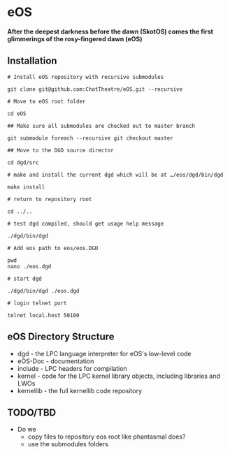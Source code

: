 # eOS

**After the deepest darkness before the dawn (SkotOS) comes the first glimmerings of the rosy-fingered dawn (eOS)**

## Installation

```
# Install eOS repository with recursive submodules

git clone git@github.com:ChatTheatre/eOS.git --recursive

# Move to eOS root folder

cd eOS

## Make sure all submodules are checked out to master branch

git submodule foreach --recursive git checkout master

## Move to the DGD source director

cd dgd/src

# make and install the current dgd which will be at …/eos/dgd/bin/dgd

make install

# return to repository root

cd ../..

# test dgd compiled, should get usage help message

./dgd/bin/dgd

# Add eos path to eos/eos.DGD

pwd
nano ./eos.dgd

# start dgd

./dgd/bin/dgd ./eos.dgd

# login telnet port

telnet local.host 50100

```

## eOS Directory Structure

* dgd - the LPC language interpreter for eOS's low-level code
* eOS-Doc - documentation
* include - LPC headers for compilation
* kernel - code for the LPC kernel library objects, including libraries and LWOs
* kernellib - the full kernellib code repository

## TODO/TBD

* Do we
   * copy files to repository eos root like phantasmal does?
   * use the submodules folders
